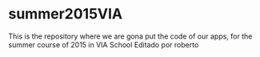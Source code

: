 # summer2015VIA
  This is the repository where we are gona put the code of our apps, for the summer course of 2015 in VIA School
Editado por roberto
